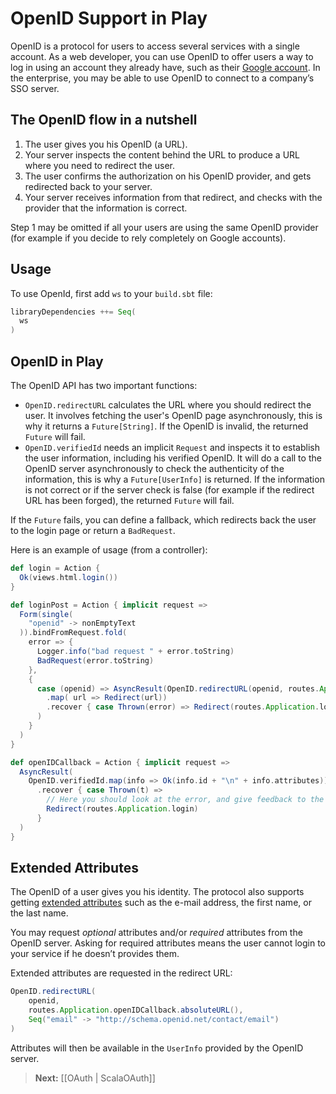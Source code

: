 <!--- Copyright (C) 2009-2013 Typesafe Inc. <http://www.typesafe.com> -->
# OpenID Support in Play

OpenID is a protocol for users to access several services with a single account. As a web developer, you can use OpenID to offer users a way to log in using an account they already have, such as their [Google account](https://developers.google.com/accounts/docs/OpenID). In the enterprise, you may be able to use OpenID to connect to a company’s SSO server.

## The OpenID flow in a nutshell

1. The user gives you his OpenID (a URL).
2. Your server inspects the content behind the URL to produce a URL where you need to redirect the user.
3. The user confirms the authorization on his OpenID provider, and gets redirected back to your server.
4. Your server receives information from that redirect, and checks with the provider that the information is correct.

Step 1 may be omitted if all your users are using the same OpenID provider (for example if you decide to rely completely on Google accounts).

## Usage

To use OpenId, first add `ws`  to your `build.sbt` file:

```scala
libraryDependencies ++= Seq(
  ws
)
```

## OpenID in Play

The OpenID API has two important functions:

* `OpenID.redirectURL` calculates the URL where you should redirect the user. It involves fetching the user's OpenID page asynchronously, this is why it returns a `Future[String]`. If the OpenID is invalid, the returned `Future` will fail.
* `OpenID.verifiedId` needs an implicit `Request` and inspects it to establish the user information, including his verified OpenID. It will do a call to the OpenID server asynchronously to check the authenticity of the information, this is why a `Future[UserInfo]`  is returned. If the information is not correct or if the server check is false (for example if the redirect URL has been forged), the returned `Future` will fail.

If the `Future` fails, you can define a fallback, which redirects back the user to the login page or return a `BadRequest`.

Here is an example of usage (from a controller):

```scala
def login = Action {
  Ok(views.html.login())
}

def loginPost = Action { implicit request =>
  Form(single(
    "openid" -> nonEmptyText
  )).bindFromRequest.fold(
    error => {
      Logger.info("bad request " + error.toString)
      BadRequest(error.toString)
    },
    {
      case (openid) => AsyncResult(OpenID.redirectURL(openid, routes.Application.openIDCallback.absoluteURL())
        .map( url => Redirect(url))
        .recover { case Thrown(error) => Redirect(routes.Application.login) }
      )
    }
  )
}

def openIDCallback = Action { implicit request =>
  AsyncResult(
    OpenID.verifiedId.map(info => Ok(info.id + "\n" + info.attributes))
      .recover { case Thrown(t) =>
        // Here you should look at the error, and give feedback to the user
        Redirect(routes.Application.login)
      }
  )
}
```

## Extended Attributes

The OpenID of a user gives you his identity. The protocol also supports getting [extended attributes](http://openid.net/specs/openid-attribute-exchange-1_0.html) such as the e-mail address, the first name, or the last name.

You may request *optional* attributes and/or *required* attributes from the OpenID server. Asking for required attributes means the user cannot login to your service if he doesn’t provides them.

Extended attributes are requested in the redirect URL:

```scala
OpenID.redirectURL(
    openid,
    routes.Application.openIDCallback.absoluteURL(),
    Seq("email" -> "http://schema.openid.net/contact/email")
)
```

Attributes will then be available in the `UserInfo` provided by the OpenID server.

> **Next:** [[OAuth | ScalaOAuth]]
